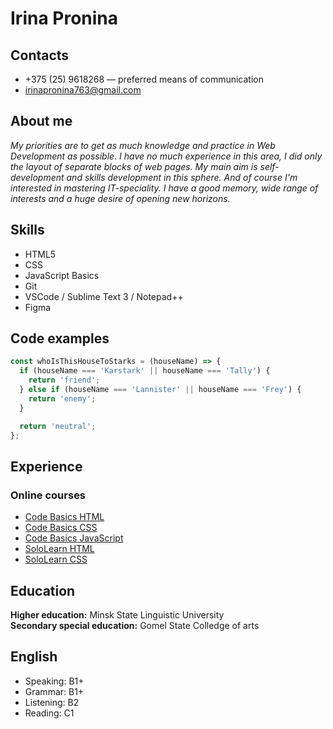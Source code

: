 # Irina Pronina
## Contacts
- +375 (25) 9618268 — preferred means of communication
- irinapronina763@gmail.com
## About me
_My priorities are to get as much knowledge and practice in Web Development as possible. I have no much experience in this area, I did only the layout of separate blocks of web pages. My main aim is self-development and skills development in this sphere. And of course I'm interested in mastering IT-speciality. I have a good memory, wide range of interests and a huge desire of opening new horizons._ 
## Skills
- HTML5
- CSS
- JavaScript Basics 
- Git
- VSCode / Sublime Text 3 / Notepad++
- Figma
## Code examples
``` js
const whoIsThisHouseToStarks = (houseName) => {
  if (houseName === 'Karstark' || houseName === 'Tally') {
    return 'friend';
  } else if (houseName === 'Lannister' || houseName === 'Frey') {
    return 'enemy';
  }

  return 'neutral';
};
```
## Experience
### Online courses
* [Code Basics HTML](https://ru.code-basics.com/languages/html)
* [Code Basics CSS](https://ru.code-basics.com/languages/css) 
* [Code Basics JavaScript](https://ru.code-basics.com/languages/javascript)
* [SoloLearn HTML](https://www.sololearn.com/Play/HTML)
* [SoloLearn CSS](https://www.sololearn.com/Play/CSS)
## Education 
 **Higher education:** Minsk State Linguistic University  
   **Secondary special education:** Gomel State Colledge of arts
## English
- Speaking: B1+
- Grammar: B1+
- Listening: B2
- Reading: C1
